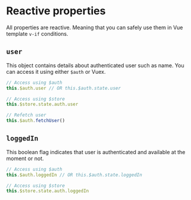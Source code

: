# Reactive properties

All properties are reactive. Meaning that you can safely use them in Vue template `v-if` conditions.

## `user`

This object contains details about authenticated user such as name. 
You can access it using either `$auth` or Vuex.

```js
// Access using $auth
this.$auth.user // OR this.$auth.state.user

// Access using $store
this.$store.state.auth.user

// Refetch user
this.$auth.fetchUser()
```

## `loggedIn`

This boolean flag indicates that user is authenticated and available at the moment or not.

```js
// Access using $auth
this.$auth.loggedIn // OR this.$auth.state.loggedIn

// Access using $store
this.$store.state.auth.loggedIn
```

